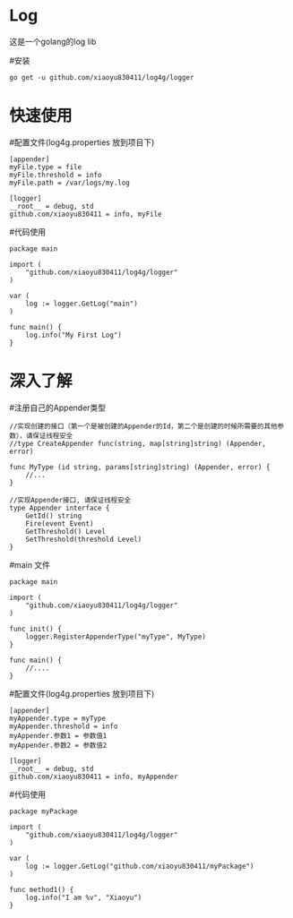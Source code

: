 Log
==========
这是一个golang的log lib

#安装
```shell
go get -u github.com/xiaoyu830411/log4g/logger
```

快速使用
==========
#配置文件(log4g.properties 放到项目下)
```shell
[appender]
myFile.type = file
myFile.threshold = info
myFile.path = /var/logs/my.log

[logger]
__root__ = debug, std
github.com/xiaoyu830411 = info, myFile

```
#代码使用

```golang
package main

import (
	"github.com/xiaoyu830411/log4g/logger"
)

var (
    log := logger.GetLog("main")
)

func main() {
    log.info("My First Log")
}
```

深入了解
==========

#注册自己的Appender类型

```golang
//实现创建的接口（第一个是被创建的Appender的Id，第二个是创建的时候所需要的其他参数），请保证线程安全
//type CreateAppender func(string, map[string]string) (Appender, error)

func MyType (id string, params[string]string) (Appender, error) {
	//...
}

//实现Appender接口, 请保证线程安全
type Appender interface {
	GetId() string
	Fire(event Event)
	GetThreshold() Level
	SetThreshold(threshold Level)
}
```

#main 文件

```golang
package main

import (
    "github.com/xiaoyu830411/log4g/logger"
)

func init() {
	logger.RegisterAppenderType("myType", MyType)
}

func main() {
    //....
}
```

#配置文件(log4g.properties 放到项目下)
```shell
[appender]
myAppender.type = myType
myAppender.threshold = info
myAppender.参数1 = 参数值1
myAppender.参数2 = 参数值2

[logger]
__root__ = debug, std
github.com/xiaoyu830411 = info, myAppender
```
#代码使用
```golang
package myPackage

import (
    "github.com/xiaoyu830411/log4g/logger"
)

var (
	log := logger.GetLog("github.com/xiaoyu830411/myPackage")
)

func method1() {
    log.info("I am %v", "Xiaoyu")
}
```